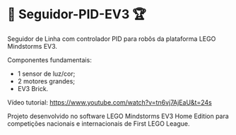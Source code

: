 # :robot: Seguidor-PID-EV3 :trophy:
Seguidor de Linha com controlador PID para robôs da plataforma LEGO Mindstorms EV3.

Componentes fundamentais:
- 1 sensor de luz/cor;
- 2 motores grandes;
- EV3 Brick.

Vídeo tutorial: 
https://www.youtube.com/watch?v=tn6vj7AjEaU&t=24s

Projeto desenvolvido no software LEGO Mindstorms EV3 Home Edition para competições nacionais e internacionais de First LEGO League.
